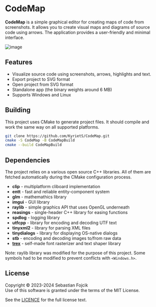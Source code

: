 # CodeMap

**CodeMap** is a simple graphical editor for creating maps of code from screenshots. It allows you to create visual maps and diagrams of source code using arrows. The application provides a user-friendly and minimal interface.

![image](https://github.com/KyrietS/CodeMap/assets/19170699/a35fb351-f517-4e55-a35c-3b95cce2696d)


## Features

* Visualize source code using screenshots, arrows, highlights and text.
* Export project to SVG format
* Open project from SVG format
* Standalone app (the binary weights around 6 MB)
* Supports Windows and Linux

## Building

This project uses CMake to generate project files. It should compile and work the same way on all supported platforms.

```bash
git clone https://github.com/KyrietS/CodeMap.git
cmake -S CodeMap -B CodeMapBuild
cmake --build CodeMapBuild
```

## Dependencies

The project relies on a various open source C++ libraries. All of them are fetched automatically during the CMake configuration process.

* **clip** - multiplatform cliboard implementation
* **entt** - fast and reliable entity-component system
* **glm** - mathemathics library
* **imgui** - GUI library
* **raylib** - simple graphics API that uses OpenGL underneath
* **reasings** - single-header C++ library for easing functions
* **spdlog** - logging library
* **utfcpp** - library for encoding and decoding UTF text
* **tinyxml2** - library for parsing XML files
* **tinydialogs** - library for displaying OS-native dialogs
* **stb** - encoding and decoding images to/from raw data
* **[trex](https://github.com/KyrietS/trex)** - self-made font rasterizer and text shaper library

Note: raylib library was modified for the purpose of this project. Some symbols had to be modified to prevent conflicts with `<Windows.h>`.

## License

Copyright © 2023-2024 Sebastian Fojcik \
Use of this software is granted under the terms of the MIT License.

See the [LICENCE](LICENSE) for the full license text.
